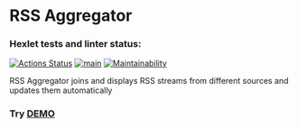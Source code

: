 # RSS Aggregator
### Hexlet tests and linter status:
[![Actions Status](https://github.com/d13ch/frontend-project-11/workflows/hexlet-check/badge.svg)](https://github.com/d13ch/frontend-project-11/actions)
[![main](https://github.com/d13ch/frontend-project-11/actions/workflows/main.yml/badge.svg)](https://github.com/d13ch/frontend-project-11/actions/workflows/main.yml)
[![Maintainability](https://api.codeclimate.com/v1/badges/fe4832992d7dee1b20a9/maintainability)](https://codeclimate.com/github/d13ch/frontend-project-11/maintainability)

RSS Aggregator joins and displays RSS streams from different sources and updates them automatically
### Try [DEMO](dch-rss-project.vercel.app)